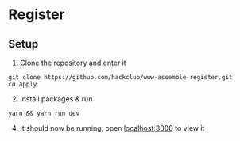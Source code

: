 # Register

## Setup

1. Clone the repository and enter it

```
git clone https://github.com/hackclub/www-assemble-register.git
cd apply
```

2. Install packages & run

```
yarn && yarn run dev
```

4. It should now be running, open [localhost:3000](http://localhost:3000) to view it
